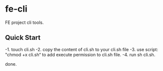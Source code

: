 # fe-cli
FE project cli tools.

## Quick Start

-1. touch cli.sh
-2. copy the content of cli.sh to your cli.sh file
-3. use script: "chmod +x cli.sh“ to add execute permission to cli.sh file.
-4. run sh cli.sh.

done.
